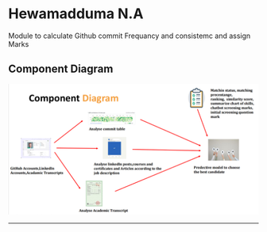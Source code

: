# Hewamadduma N.A
Module to calculate Github commit Frequancy and consistemc and assign Marks 

## Component Diagram

![System Overview](IT21310546-ComponentDiagram.png)

---
